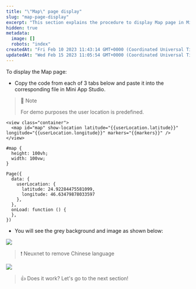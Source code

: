```yaml
---
title: "\"Map\" page display"
slug: "map-page-display"
excerpt: "This section explains the procedure to display Map page in Mini App."
hidden: true
metadata: 
  image: []
  robots: "index"
createdAt: "Fri Feb 10 2023 11:43:14 GMT+0000 (Coordinated Universal Time)"
updatedAt: "Wed Feb 15 2023 11:05:54 GMT+0000 (Coordinated Universal Time)"
---
```

To display the Map page:

- Copy the code from each of 3 tabs below and paste it into the corresponding file in Mini App Studio.

> 📝 Note
> 
> For demo purposes the user location is predefined.

```Text map.wxml
<view class="container">
  <map id="map" show-location latitude="{{userLocation.latitude}}" longitude="{{userLocation.longitude}}" markers="{{markers}}" />
</view>
```
```Text map.wxss
#map {
  height: 100vh;
  width: 100vw;
}
```
```Text map.js
Page({
  data: {
    userLocation: {
      latitude: 24.92284475581099,
      longitude: 46.63479878033597
    },
  },
  onLoad: function () {
  },
})
```

- You will see the grey background and image as shown below:

![](https://files.readme.io/526371a-image.png)

> ❗️ Neuxnet to remove Chinese language

![](https://files.readme.io/7508f7e-image.png)

> 👍 Does it work? Let's go to the next section!
